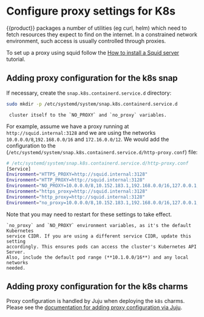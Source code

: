 # Configure proxy settings for K8s

{{product}} packages a number of utilities (eg curl, helm) which need
to fetch resources they expect to find on the internet. In a constrained
network environment, such access is usually controlled through proxies.

To set up a proxy using squid follow the
[How to install a Squid server][squid] tutorial.

## Adding proxy configuration for the k8s snap

If necessary, create the `snap.k8s.containerd.service.d` directory:

```bash
sudo mkdir -p /etc/systemd/system/snap.k8s.containerd.service.d
```

```{note} It is important to add whatever address ranges are used by the
 cluster itself to the `NO_PROXY` and `no_proxy` variables.
```

For example, assume we have a proxy running at `http://squid.internal:3128` and
we are using the networks `10.0.0.0/8`,`192.168.0.0/16` and `172.16.0.0/12`.
We would add the configuration to the
(`/etc/systemd/system/snap.k8s.containerd.service.d/http-proxy.conf`) file:

```bash
# /etc/systemd/system/snap.k8s.containerd.service.d/http-proxy.conf
[Service]
Environment="HTTPS_PROXY=http://squid.internal:3128"
Environment="HTTP_PROXY=http://squid.internal:3128"
Environment="NO_PROXY=10.0.0.0/8,10.152.183.1,192.168.0.0/16,127.0.0.1,172.16.0.0/12"
Environment="https_proxy=http://squid.internal:3128"
Environment="http_proxy=http://squid.internal:3128"
Environment="no_proxy=10.0.0.0/8,10.152.183.1,192.168.0.0/16,127.0.0.1,172.16.0.0/12"
```

Note that you may need to restart for these settings to take effect.


```{note} Include the CIDR **10.152.183.0/24** in both the
`no_proxy` and `NO_PROXY` environment variables, as it's the default Kubernetes
service CIDR. If you are using a different service CIDR, update this setting
accordingly. This ensures pods can access the cluster's Kubernetes API Server.
Also, include the default pod range (**10.1.0.0/16**) and any local networks
needed.
```

## Adding proxy configuration for the k8s charms

Proxy configuration is handled by Juju when deploying the `k8s` charms. Please
see the [documentation for adding proxy configuration via Juju][juju-proxy].

<!-- LINKS -->

[juju-proxy]: /charm/howto/proxy
[squid]: https://ubuntu.com/server/docs/how-to-install-a-squid-server
